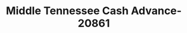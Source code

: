 ---
f_zip-code: 38583
f_state-code: TN
title: Middle Tennessee Cash Advance-20861
f_phone: 931-836-6396
f_city-only: Sparta
f_address: 628 Roosevelt Drive Sparta
f_location-unique-id: '20861'
slug: middle-tennessee-cash-advance-20861
updated-on: '2024-05-30T13:46:58.046Z'
created-on: '2024-05-30T13:36:59.803Z'
published-on: '2024-05-30T13:54:32.469Z'
f_city-state: cms/city/sparta-tn.md
f_company: cms/company/middle-tennessee-cash-advance.md
f_state: cms/state/tennessee.md
layout: '[payday-loan].html'
tags: payday-loan
---